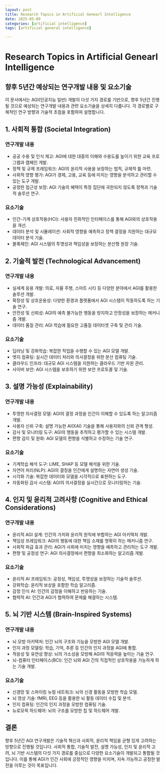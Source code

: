 ```yaml
---
layout: post
title: Research Topics in Artificial Genearl Intelligence  
date: 2025-05-09
categories: [artificial intelligence]
tags: [artificial general intelligence]

---
```


# Research Topics in Artificial Genearl Intelligence


## 향후 5년간 예상되는 연구개발 내용 및 요소기술

이 문서에서는 AGI(인공지능 일반) 개발의 다섯 가지 경로를 기반으로, 향후 5년간 진행될 것으로 예상되는 연구개발 내용과 관련 요소기술을 상세히 다룹니다. 각 경로별로 구체적인 연구 방향과 기술적 초점을 포함하여 설명합니다.

## 1. 사회적 통합 (Societal Integration)
### 연구개발 내용

* 공공 수용 및 인식 제고: AGI에 대한 대중의 이해와 수용도를 높이기 위한 교육 프로그램과 캠페인 개발.
* 정책 및 규제 프레임워크: AGI의 윤리적 사용을 보장하는 법적, 규제적 틀 마련.
* 사회적 영향 평가: AGI가 경제, 고용, 교육 등에 미치는 영향을 분석하고 관리할 수 있는 도구 개발.
* 공정한 접근성 보장: AGI 기술의 혜택이 특정 집단에 국한되지 않도록 정책과 기술적 솔루션 연구.

### 요소기술

* 인간-기계 상호작용(HCI): 사용자 친화적인 인터페이스를 통해 AGI와의 상호작용을 개선.
* 데이터 분석 및 시뮬레이션: 사회적 영향을 예측하고 정책 결정을 지원하는 대규모 데이터 분석 기술.
* 블록체인: AGI 시스템의 투명성과 책임성을 보장하는 분산형 원장 기술.


## 2. 기술적 발전 (Technological Advancement)
### 연구개발 내용

* 실세계 응용 개발: 의료, 자율 주행, 스마트 시티 등 다양한 분야에서 AGI를 활용한 솔루션 개발.
* 확장성 및 상호운용성: 다양한 환경과 플랫폼에서 AGI 시스템이 작동하도록 하는 기술 연구.
* 안전성 및 신뢰성: AGI의 예측 불가능한 행동을 방지하고 안정성을 보장하는 메커니즘 개발.
* 데이터 품질 관리: AGI 학습에 필요한 고품질 데이터셋 구축 및 관리 기술.

### 요소기술

* 딥러닝 및 강화학습: 복잡한 작업을 수행할 수 있는 AGI 모델 개발.
* 엣지 컴퓨팅: 실시간 데이터 처리와 의사결정을 위한 분산 컴퓨팅 기술.
* 클라우드 인프라: 대규모 AGI 시스템을 지원하는 클라우드 기반 자원 관리.
* 사이버 보안: AGI 시스템을 보호하기 위한 보안 프로토콜 및 기술.


## 3. 설명 가능성 (Explainability)
### 연구개발 내용

* 투명한 의사결정 모델: AGI의 결정 과정을 인간이 이해할 수 있도록 하는 알고리즘 개발.
* 사용자 신뢰 구축: 설명 가능한 AI(XAI) 기술을 통해 사용자와의 신뢰 관계 형성.
* 감사 및 모니터링 도구: AGI의 행동을 추적하고 평가할 수 있는 시스템 개발.
* 편향 감지 및 완화: AGI 모델의 편향을 식별하고 수정하는 기술 연구.

### 요소기술

* 기계학습 해석 도구: LIME, SHAP 등 모델 해석을 위한 기술.
* 자연어 처리(NLP): AGI의 결정을 인간에게 설명하는 자연어 생성 기술.
* 시각화 기술: 복잡한 데이터와 모델을 시각적으로 표현하는 도구.
* 자동화된 감사 시스템: AGI의 의사결정을 실시간으로 모니터링하는 기술.


## 4. 인지 및 윤리적 고려사항 (Cognitive and Ethical Considerations)
### 연구개발 내용

* 윤리적 AGI 설계: 인간의 가치와 윤리적 원칙에 부합하는 AGI 아키텍처 개발.
* 책임성 프레임워크: AGI의 행동에 대한 책임 소재를 명확히 하는 메커니즘 연구.
* 사회적 파급 효과 관리: AGI가 사회에 미치는 영향을 예측하고 관리하는 도구 개발.
* 편향 및 공정성 연구: AGI 의사결정에서 편향을 최소화하는 알고리즘 개발.

### 요소기술

* 윤리적 AI 프레임워크: 공정성, 책임성, 투명성을 보장하는 기술적 솔루션.
* 강화학습: 윤리적 보상을 포함한 학습 알고리즘.
* 감정 인식 AI: 인간의 감정을 이해하고 반응하는 기술.
* 협력적 AI: 인간과 AGI가 협력하여 문제를 해결하는 시스템.


## 5. 뇌 기반 시스템 (Brain-Inspired Systems)
### 연구개발 내용

* 뇌 모방 아키텍처: 인간 뇌의 구조와 기능을 모방한 AGI 모델 개발.
* 인지 과정 모델링: 학습, 기억, 추론 등 인간의 인지 과정을 AGI에 통합.
* 적응성 및 유연성 향상: 뇌의 가소성을 모방해 AGI의 적응력을 높이는 기술 연구.
* 뇌-컴퓨터 인터페이스(BCI): 인간 뇌와 AGI 간의 직접적인 상호작용을 가능하게 하는 기술 개발.

### 요소기술

* 신경망 및 스파이킹 뉴럴 네트워크: 뇌의 신경 활동을 모방한 학습 모델.
* 뇌 영상 기술: fMRI, EEG 등을 활용한 뇌 활동 데이터 수집 및 분석.
* 인지 컴퓨팅: 인간의 인지 과정을 모방한 컴퓨팅 기술.
* 뉴로모픽 하드웨어: 뇌의 구조를 모방한 칩 및 하드웨어 개발.


## 결론
향후 5년간 AGI 연구개발은 기술적 혁신과 사회적, 윤리적 책임을 균형 있게 고려하는 방향으로 진행될 것입니다. 사회적 통합, 기술적 발전, 설명 가능성, 인지 및 윤리적 고려, 뇌 기반 시스템의 다섯 가지 경로를 중심으로 다양한 요소기술이 개발되고 통합될 것입니다. 이를 통해 AGI가 인간 사회에 긍정적인 영향을 미치며, 지속 가능하고 공정한 발전을 이루는 것이 목표입니다.
